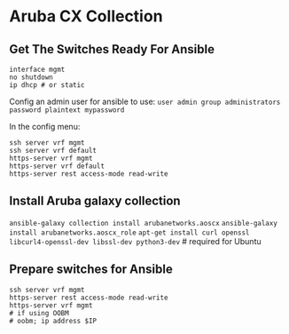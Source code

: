# Aruba CX Collection

## Get The Switches Ready For Ansible
```
interface mgmt
no shutdown
ip dhcp # or static
```

Config an admin user for ansible to use:
`user admin group administrators password plaintext mypassword`

In the config menu:
```
ssh server vrf mgmt
ssh server vrf default
https-server vrf mgmt
https-server vrf default
https-server rest access-mode read-write
```

## Install Aruba galaxy collection
`ansible-galaxy collection install arubanetworks.aoscx`
`ansible-galaxy install arubanetworks.aoscx_role`
`apt-get install curl openssl libcurl4-openssl-dev libssl-dev python3-dev` # required for Ubuntu

## Prepare switches for Ansible
```
ssh server vrf mgmt
https-server rest access-mode read-write
https-server vrf mgmt
# if using OOBM
# oobm; ip address $IP
```

